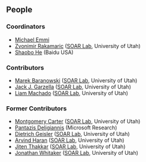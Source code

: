 ## People


### Coordinators

* [Michael Emmi](http://michael-emmi.github.io)
* [Zvonimir Rakamaric](http://www.zvonimir.info) ([SOAR Lab](http://soarlab.org), University of Utah)
* [Shaobo He](http://www.cs.utah.edu/~shaobo) (Baidu USA)

### Contributors

* [Marek Baranowski](https://github.com/keram88) ([SOAR Lab](http://soarlab.org), University of Utah)
* [Jack J. Garzella](https://www.linkedin.com/in/jack-j-garzella-7140a716) ([SOAR Lab](http://soarlab.org), University of Utah)
* [Liam Machado](https://github.com/liammachado) ([SOAR Lab](http://soarlab.org), University of Utah)

### Former Contributors

* [Montgomery Carter](http://www.linkedin.com/pub/montgomery-carter/12/a89/512) ([SOAR Lab](http://soarlab.org), University of Utah)
* [Pantazis Deligiannis](http://pdeligia.github.io) (Microsoft Research)
* [Dietrich Geisler](https://github.com/Checkmate50) ([SOAR Lab](http://soarlab.org), University of Utah)
* [Arvind Haran](http://www.cs.utah.edu/~haran) ([SOAR Lab](http://soarlab.org), University of Utah)
* [Jiten Thakkar](http://jiten-thakkar.com) ([SOAR Lab](http://soarlab.org), University of Utah)
* [Jonathan Whitaker](https://www.linkedin.com/in/jonathan-whitaker-5a8b2484) ([SOAR Lab](http://soarlab.org/), University of Utah)

